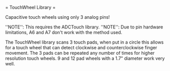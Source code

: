 
= TouchWheel Library =

Capacitive touch wheels using only 3 analog pins!

''NOTE'': This requires the ADCTouch library.
''NOTE'': Due to pin hardware limitations, A6 and A7 don't work with the method used.

The TouchWheel library scans 3 touch pads, when put in a circle this allows for a touch wheel that can detect clockwise and counterclockwise finger movement. The 3 pads can be repeated any number of times for higher resolution touch wheels. 9 and 12 pad wheels with a 1.7" diameter work very well.

